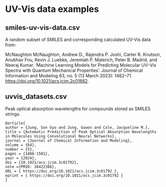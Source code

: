 # UV-Vis data examples

## smiles-uv-vis-data.csv

A random subset of SMILES and corresponding calculated UV-Vis data from:

McNaughton McNaughton, Andrew D., Rajendra P. Joshi, Carter R. Knutson,
Anubhav Fnu, Kevin J. Luebke, Jeremiah P. Malerich, Peter B. Madrid, and
Neeraj Kumar. ‘Machine Learning Models for Predicting Molecular UV–Vis Spectra
with Quantum Mechanical Properties’. Journal of Chemical Information and
Modeling 63, no. 5 (13 March 2023): 1462–71.
https://doi.org/10.1021/acs.jcim.2c01662.

## uvvis_datasets.csv

Peak optical absorption wavelengths for compounds stored as SMILES strings.

```
@article{
author = {Jung, Son Gyo and Jung, Guwon and Cole, Jacqueline M.},
title = {Automatic Prediction of Peak Optical Absorption Wavelengths in Molecules Using Convolutional Neural Networks},
journal = {Journal of Chemical Information and Modeling},
volume = {64},
number = {5},
pages = {1486-1501},
year = {2024},
doi = {10.1021/acs.jcim.3c01792},
note ={PMID: 38422386},
URL = { https://doi.org/10.1021/acs.jcim.3c01792 },
eprint = { https://doi.org/10.1021/acs.jcim.3c01792 }
}
```



